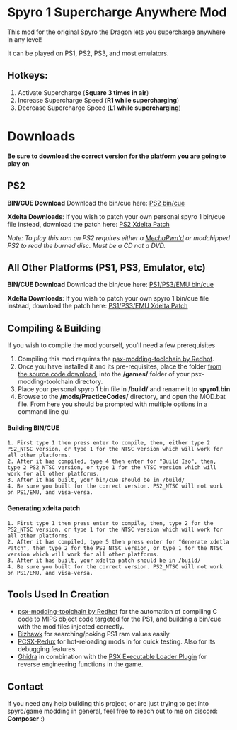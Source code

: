 

# Spyro 1 Supercharge Anywhere Mod

This mod for the original Spyro the Dragon lets you supercharge anywhere in any level!

It can be played on PS1, PS2, PS3, and most emulators. 

## Hotkeys:
1. Activate Supercharge (**Square 3 times in air**)
2. Increase Supercharge Speed (**R1 while supercharging**)
3. Decrease Supercharge Speed (**L1 while supercharging**)
	

# Downloads
**Be sure to download the correct version for the platform you are going to play on**
## PS2
 **BIN/CUE Download**
Download the bin/cue here:
[PS2 bin/cue](https://github.com/C0mposer/Spyro-1-Supercharge-Anywhere/releases/download/fullrelease1.0/spyro1_SuperchargeAnywhere_PS2.zip)

**Xdelta Downloads**:
If you wish to patch your own personal spyro 1 bin/cue file instead, download the patch here:
[PS2 Xdelta Patch](https://github.com/C0mposer/Spyro-1-Supercharge-Anywhere/releases/download/fullrelease1.0/spyro1_SuperchargeAnywhere_PS2.xdelta)
  
*Note: To play this rom on PS2 requires either a [MechaPwn'd](https://github.com/MechaResearch/MechaPwn) or modchipped PS2 to read the burned disc. Must be a CD not a DVD.*
 ## All Other Platforms (PS1, PS3, Emulator, etc)
**BIN/CUE Download**
Download the bin/cue here:
[PS1/PS3/EMU bin/cue](https://github.com/C0mposer/Spyro-1-Supercharge-Anywhere/releases/download/fullrelease1.0/spyro1_SuperchargeAnywhere_PS1.zip)

**Xdelta Downloads**:
If you wish to patch your own spyro 1 bin/cue file instead, download the patch here:
[PS1/PS3/EMU Xdelta Patch](https://github.com/C0mposer/Spyro-1-Supercharge-Anywhere/releases/download/fullrelease1.0/spyro1_SuperchargeAnywhere_PS1.xdelta)

## Compiling & Building
If you wish to compile the mod yourself, you'll need a few prerequisites
1. Compiling this mod requires the [psx-modding-toolchain by Redhot](https://github.com/mateusfavarin/psx-modding-toolchain). 
2. Once you have installed it and its pre-requisites, place the folder [from the source code download](https://github.com/C0mposer/Spyro-1-Practice-Codes/archive/refs/heads/master.zip), into the **/games/** folder of your psx-modding-toolchain directory.
4. Place your personal spyro 1 bin file in **/build/** and rename it to **spyro1.bin**
5. Browse to the **/mods/PracticeCodes/** directory, and open the MOD.bat file. From here you should be prompted with multiple options in a command line gui

#### Building BIN/CUE
	
	1. First type 1 then press enter to compile, then, either type 2 PS2_NTSC version, or type 1 for the NTSC version which will work for all other platforms.
	2. After it has compiled, type 4 then enter for "Build Iso", then, type 2 PS2_NTSC version, or type 1 for the NTSC version which will work for all other platforms.
	3. After it has built, your bin/cue should be in /build/
	4. Be sure you built for the correct version. PS2_NTSC will not work on PS1/EMU, and visa-versa.

#### Generating xdelta patch
	
	1. First type 1 then press enter to compile, then, type 2 for the PS2_NTSC version, or type 1 for the NTSC version which will work for all other platforms.
	2. After it has compiled, type 5 then press enter for "Generate xdetla Patch", then type 2 for the PS2_NTSC version, or type 1 for the NTSC version which will work for all other platforms.
	3. After it has built, your xdelta patch should be in /build/
	4. Be sure you built for the correct version. PS2_NTSC will not work on PS1/EMU, and visa-versa.
	

## Tools Used In Creation

 - [psx-modding-toolchain by Redhot](https://github.com/mateusfavarin/psx-modding-toolchain) for the automation of compiling C code to MIPS object code targeted for the PS1, and building a bin/cue with the mod files injected correctly.
 - [Bizhawk](https://github.com/TASEmulators/BizHawk) for searching/poking PS1 ram values easily
 - [PCSX-Redux](https://github.com/grumpycoders/pcsx-redux/) for hot-reloading mods in for quick testing. Also for its debugging features.
 - [Ghidra](https://github.com/NationalSecurityAgency/ghidra) in combination with the [PSX Executable Loader Plugin](https://github.com/lab313ru/ghidra_psx_ldr) for reverse engineering functions in the game.

## Contact

If you need any help building this project, or are just trying to get into spyro/game modding in general, feel free to reach out to me on discord: **Composer** :)
